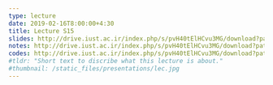 ```yaml
---
type: lecture
date: 2019-02-16T8:00:00+4:30
title: Lecture S15
slides: http://drive.iust.ac.ir/index.php/s/pvH40tElHCvu3MG/download?path=%2FSlides&files=AP_S15.pdf
notes: http://drive.iust.ac.ir/index.php/s/pvH40tElHCvu3MG/download?path=%2FClassVideos&files=S15.mp4
codes: http://drive.iust.ac.ir/index.php/s/pvH40tElHCvu3MG/download?path=%2FCode&files=S15.zip
#tldr: "Short text to discribe what this lecture is about."
#thumbnail: /static_files/presentations/lec.jpg
---
```

